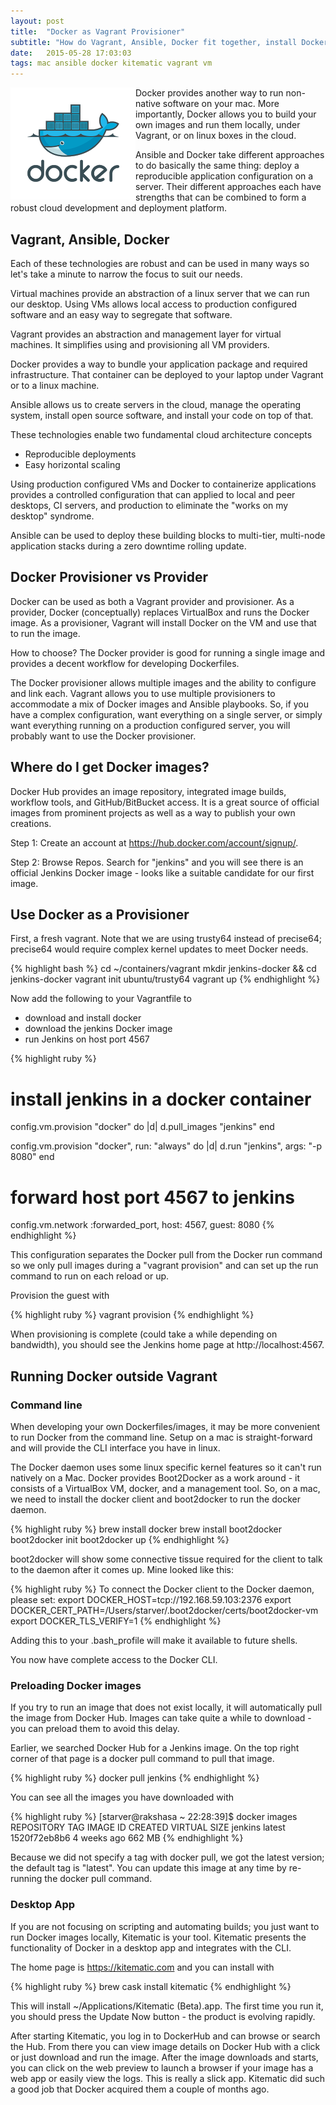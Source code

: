 ```yaml
---
layout: post
title:  "Docker as Vagrant Provisioner"
subtitle: "How do Vagrant, Ansible, Docker fit together, install Docker and run a container in Vagrant"
date:   2015-05-28 17:03:03
tags: mac ansible docker kitematic vagrant vm
---
```


<img style="float: left;" src="/images/logo/docker.png">


Docker provides another way to run non-native software on your mac. More importantly, Docker allows you to build your own images and run them locally, under Vagrant, or on linux boxes in the cloud.

Ansible and Docker take different approaches to do basically the same thing: deploy a reproducible application configuration on a server. Their different approaches each have strengths that can be combined to form a robust cloud development and deployment platform.


## Vagrant, Ansible, Docker

Each of these technologies are robust and can be used in many ways so let's take a minute to narrow the focus to suit our needs.

Virtual machines provide an abstraction of a linux server that we can run our desktop. Using VMs allows local access to production configured software and an easy way to segregate that software.

Vagrant provides an abstraction and management layer for virtual machines. It simplifies using and provisioning all VM providers.

Docker provides a way to bundle your application package and required infrastructure. That container can be deployed to your laptop under Vagrant or to a linux machine.

Ansible allows us to create servers in the cloud, manage the operating system, install open source software, and install your code on top of that.

These technologies enable two fundamental cloud architecture concepts

- Reproducible deployments
- Easy horizontal scaling

Using production configured VMs and Docker to containerize applications provides a controlled configuration that can applied to local and peer desktops, CI servers, and production to eliminate the  "works on my desktop" syndrome.

Ansible can be used to deploy these building blocks to multi-tier, multi-node application stacks during a zero downtime rolling update.


## Docker Provisioner vs Provider

Docker can be used as both a Vagrant provider and provisioner. As a provider, Docker (conceptually) replaces VirtualBox and runs the Docker image. As a provisioner, Vagrant will install Docker on the VM and use that to run the image.

How to choose? The Docker provider is good for running a single image and provides a decent workflow for developing Dockerfiles.

The Docker provisioner allows multiple images and the ability to configure and link each. Vagrant allows you to use multiple provisioners to accommodate a mix of Docker images and Ansible playbooks. So, if you have a complex configuration, want everything on a single server, or simply want everything running on a production configured server, you will probably want to use the Docker provisioner.


## Where do I get Docker images?

Docker Hub provides an image repository, integrated image builds, workflow tools, and GitHub/BitBucket access. It is a great source of official images from prominent projects as well as a way to publish your own creations.

Step 1: Create an account at https://hub.docker.com/account/signup/.

Step 2: Browse Repos. Search for "jenkins" and you will see there is an official Jenkins Docker image - looks like a suitable candidate for our first image.


## Use Docker as a Provisioner

First, a fresh vagrant. Note that we are using trusty64 instead of precise64; precise64 would require complex kernel updates to meet Docker needs.

{% highlight bash %}
cd ~/containers/vagrant
mkdir jenkins-docker && cd jenkins-docker
vagrant init ubuntu/trusty64
vagrant up
{% endhighlight %}

Now add the following to your Vagrantfile to

- download and install docker
- download the jenkins Docker image
- run Jenkins on host port 4567


{% highlight ruby %}
# install jenkins in a docker container
config.vm.provision "docker" do |d|
  d.pull_images "jenkins"
end
 
config.vm.provision "docker", run: "always" do |d|
  d.run "jenkins",
    args: "-p 8080"
end
 
# forward host port 4567 to jenkins
config.vm.network :forwarded_port, host: 4567, guest: 8080
{% endhighlight %}

This configuration separates the Docker pull from the Docker run command so we only pull images during a "vagrant provision" and can set up the run command to run on each reload or up.

Provision the guest with

{% highlight ruby %}
vagrant provision
{% endhighlight %}

When provisioning is complete (could take a while depending on bandwidth), you should see the Jenkins home page at http://localhost:4567.


## Running Docker outside Vagrant

### Command line

When developing your own Dockerfiles/images, it may be more convenient to run Docker from the command line. Setup on a mac is straight-forward and will provide the CLI interface you have in linux.

The Docker daemon uses some linux specific kernel features so it can't run natively on a Mac. Docker provides Boot2Docker as a work around - it consists of a VirtualBox VM, docker, and a management tool. So, on a mac, we need to install the docker client and boot2docker to run the docker daemon.

{% highlight ruby %}
brew install docker
brew install boot2docker
boot2docker init
boot2docker up
{% endhighlight %}

boot2docker will show some connective tissue required for the client to talk to the daemon after it comes up. Mine looked like this:

{% highlight ruby %}
To connect the Docker client to the Docker daemon, please set:
    export DOCKER_HOST=tcp://192.168.59.103:2376
    export DOCKER_CERT_PATH=/Users/starver/.boot2docker/certs/boot2docker-vm
    export DOCKER_TLS_VERIFY=1
{% endhighlight %}

Adding this to your .bash_profile will make it available to future shells.

You now have complete access to the Docker CLI.

### Preloading Docker images

If you try to run an image that does not exist locally, it will automatically pull the image from Docker Hub. Images can take quite a while to download - you can preload them to avoid this delay.

Earlier, we searched Docker Hub for a Jenkins image. On the top right corner of that page is a docker pull command to pull that image.

{% highlight ruby %}
docker pull jenkins
{% endhighlight %}

You can see all the images you have downloaded with

{% highlight ruby %}
[starver@rakshasa ~ 22:28:39]$ docker images
REPOSITORY          TAG                 IMAGE ID            CREATED             VIRTUAL SIZE
jenkins             latest              1520f72eb8b6        4 weeks ago         662 MB
{% endhighlight %}

Because we did not specify a tag with docker pull, we got the latest version; the default tag is "latest". You can update this image at any time by re-running the docker pull command.

### Desktop App

If you are not focusing on scripting and automating builds; you just want to run Docker images locally, Kitematic is your tool. Kitematic presents the functionality of Docker in a desktop app and integrates with the CLI.

The home page is https://kitematic.com and you can install with

{% highlight ruby %}
brew cask install kitematic
{% endhighlight %}

This will install ~/Applications/Kitematic (Beta).app. The first time you run it, you should press the Update Now button - the product is evolving rapidly.

After starting Kitematic, you log in to DockerHub and can browse or search the Hub. From there you can view image details on Docker Hub with a click or just download and run the image. After the image downloads and starts, you can click on the web preview to launch a browser if your image has a web app or easily view the logs. This is really a slick app. Kitematic did such a good job that Docker acquired them a couple of months ago.

